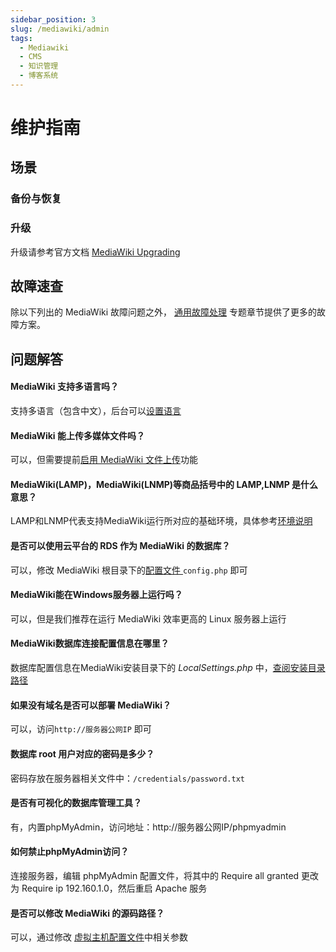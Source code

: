 ```yaml
---
sidebar_position: 3
slug: /mediawiki/admin
tags:
  - Mediawiki
  - CMS
  - 知识管理
  - 博客系统
---
```


# 维护指南

## 场景

### 备份与恢复

### 升级

升级请参考官方文档 [MediaWiki Upgrading](https://www.mediawiki.org/wiki/Manual:Upgrading/zh)

## 故障速查

除以下列出的 MediaWiki 故障问题之外， [通用故障处理](../troubleshooting) 专题章节提供了更多的故障方案。 


## 问题解答

#### MediaWiki 支持多语言吗？

支持多语言（包含中文），后台可以[设置语言](../mediawiki#setlang)

#### MediaWiki 能上传多媒体文件吗？

可以，但需要提前[启用 MediaWiki 文件上传](../mediawiki#upload)功能

#### MediaWiki(LAMP)，MediaWiki(LNMP)等商品括号中的 LAMP,LNMP 是什么意思？

LAMP和LNMP代表支持MediaWiki运行所对应的基础环境，具体参考[环境说明](./runtime/php)

#### 是否可以使用云平台的 RDS 作为 MediaWiki 的数据库？

可以，修改 MediaWiki 根目录下的[配置文件 ](../mediawiki#path)`config.php` 即可

#### MediaWiki能在Windows服务器上运行吗？

可以，但是我们推荐在运行 MediaWiki 效率更高的 Linux 服务器上运行

#### MediaWiki数据库连接配置信息在哪里？

数据库配置信息在MediaWiki安装目录下的 *LocalSettings.php* 中，[查阅安装目录路径](../mediawiki#path)

#### 如果没有域名是否可以部署 MediaWiki？

可以，访问`http://服务器公网IP` 即可

#### 数据库 root 用户对应的密码是多少？

密码存放在服务器相关文件中：`/credentials/password.txt`

#### 是否有可视化的数据库管理工具？

有，内置phpMyAdmin，访问地址：http://服务器公网IP/phpmyadmin

#### 如何禁止phpMyAdmin访问？

连接服务器，编辑 phpMyAdmin 配置文件，将其中的 Require all granted 更改为 Require ip 192.160.1.0，然后重启 Apache 服务

#### 是否可以修改 MediaWiki 的源码路径？

可以，通过修改 [虚拟主机配置文件](../apache#virtualHost)中相关参数